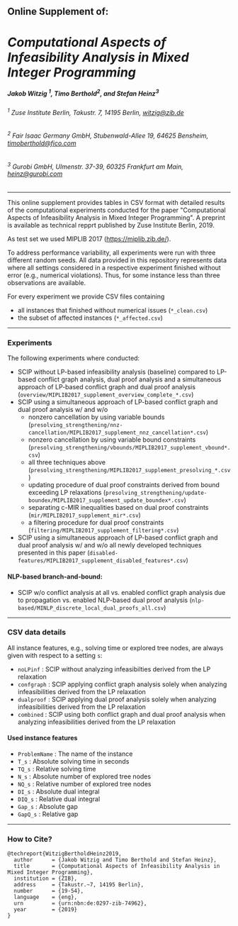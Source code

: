 ## Online Supplement of:

# *Computational Aspects of Infeasibility Analysis in Mixed Integer Programming*

##### Jakob Witzig <sup>1</sup>, Timo Berthold<sup>2</sup>, and Stefan Heinz<sup>3</sup>

###### <sup>1</sup> Zuse Institute Berlin, Takustr. 7, 14195 Berlin, <witzig@zib.de>

###### <sup>2</sup> Fair Isaac Germany GmbH, Stubenwald-Allee 19, 64625 Bensheim, <timoberthold@fico.com>

###### <sup>3</sup> Gurobi GmbH, Ulmenstr. 37-39, 60325 Frankfurt am Main, <heinz@gurobi.com>
___

This online supplement provides tables in CSV format with detailed results of the computational experiments conducted for the paper "Computational Aspects of Infeasibility Analysis in Mixed Integer Programming".
A preprint is available as technical repprt published by Zuse Institute Berlin, 2019.

As test set we used MIPLIB 2017 (https://miplib.zib.de/).

To address performance variability, all experiments were run with three different random seeds. All data provided in this repository represents data where all settings considered in a respective experiment finished without error (e.g., numerical violations). Thus, for some instance less than three observations are available.

For every experiment we provide CSV files containing
- all instances that finished without numerical issues (`*_clean.csv`)
- the subset of affected instances (`*_affected.csv`)
___
### Experiments

The following experiments where conducted:
* SCIP without LP-based infeasibility analysis (baseline) compared to LP-based conflict graph analysis, dual proof analysis and a simultaneous approach of LP-based conflict graph and dual proof analysis (`overview/MIPLIB2017_supplement_overview_complete_*.csv`)
* SCIP using a simultaneous approach of LP-based conflict graph and dual proof analysis w/ and w/o
   * nonzero cancellation by using variable bounds (`presolving_strengthening/nnz-cancellation/MIPLIB2017_supplement_nnz_cancellation*.csv`)
   * nonzero cancellation by using variable bound constraints (`presolving_strengthening/vbounds/MIPLIB2017_supplement_vbound*.csv`)
   * all three techniques above (`presolving_strengthening/MIPLIB2017_supplement_presolving_*.csv`)
   * updating procedure of dual proof constraints derived from bound exceeding LP relaxations (`presolving_strengthening/update-boundex/MIPLIB2017_supplement_update_boundex*.csv`)
   * separating c-MIR inequalities based on dual proof constraints (`mir/MIPLIB2017_supplement_mir*.csv`)
   * a filtering procedure for dual proof constraints (`filtering/MIPLIB2017_supplement_filtering*.csv`)
* SCIP using a simultaneous approach of LP-based conflict graph and dual proof analysis w/ and w/o all newly developed techniques presented in this paper (`disabled-features/MIPLIB2017_supplement_disabled_features*.csv`)

#### NLP-based branch-and-bound:
* SCIP w/o conflict analysis at all vs. enabled conflict graph analysis due to propagation vs. enabled NLP-based dual proof analysis (`nlp-based/MINLP_discrete_local_dual_proofs_all.csv`)
___
### CSV data details

All instance features, e.g., solving time or explored tree nodes, are always given with respect to a setting `s`:

* `noLPinf` : SCIP without analyzing infeasibilties derived from the LP relaxation
* `confgraph` : SCIP applying conflict graph analysis solely when analyzing infeasibilities derived from the LP relaxation
* `dualproof` : SCIP applying dual proof analysis solely when analyzing infeasibilities derived from the LP relaxation
* `combined` : SCIP using both conflict graph and dual proof analysis when analyzing infeasibilities derived from the LP relaxation

#### Used instance features

* `ProblemName` : The name of the instance
* `T_s` : Absolute solving time in seconds
* `TQ_s` : Relative solving time
* `N_s` : Absolute number of explored tree nodes
* `NQ_s` : Relative number of explored tree nodes
* `DI_s` : Absolute dual integral
* `DIQ_s` : Relative dual integral
* `Gap_s` : Absolute gap
* `GapQ_s` : Relative gap

___
### How to Cite?

```
@techreport{WitzigBertholdHeinz2019,
  author      = {Jakob Witzig and Timo Berthold and Stefan Heinz},
  title       = {Computational Aspects of Infeasibility Analysis in Mixed Integer Programming},
  institution = {ZIB},
  address     = {Takustr.~7, 14195 Berlin},
  number      = {19-54},
  language    = {eng},
  urn         = {urn:nbn:de:0297-zib-74962},
  year        = {2019}
}
```